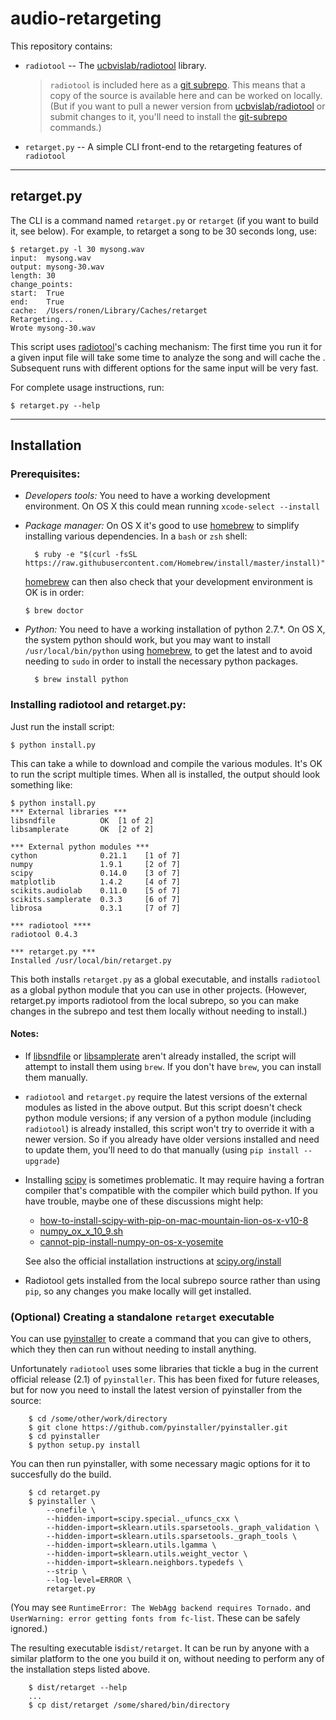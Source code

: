 # audio-retargeting

This repository contains:

* `radiotool` -- The [ucbvislab/radiotool](https://github.com/ucbvislab/radiotool) library. 
  > `radiotool` is included here as a [git subrepo](https://github.com/ingydotnet/git-subrepo).  This means that a copy of the source is available here and can be worked on locally.  (But if you want to pull a newer version from [ucbvislab/radiotool](https://github.com/ucbvislab/radiotool) or submit changes to it, you'll need to install the [git-subrepo](https://github.com/ingydotnet/git-subrepo) commands.)

* `retarget.py` -- A simple CLI front-end to the retargeting features of `radiotool`


---

## retarget.py

The CLI is a command named `retarget.py` or `retarget` (if you want to build it, see below).  For example, to retarget a song to be 30 seconds long, use:

```
$ retarget.py -l 30 mysong.wav
input:	mysong.wav
output:	mysong-30.wav
length:	30
change_points:
start:	True
end:	True
cache:	/Users/ronen/Library/Caches/retarget
Retargeting...
Wrote mysong-30.wav
```
	
This script uses [radiotool](https://github.com/ucbvislab/radiotool)'s caching mechanism: The first time you run it for a given input file will take some time to analyze the song and will cache the .  Subsequent runs with different options for the same input will be very fast.

For complete usage instructions, run:

```
$ retarget.py --help
```

---

## Installation

### Prerequisites: 

* *Developers tools:*  You need to have a working development environment.  On OS X this could mean running `xcode-select --install`

* *Package manager:* On OS X it's good to use [homebrew](http://brew.sh) to simplify installing various dependencies.  In a `bash` or `zsh` shell:

		$ ruby -e "$(curl -fsSL https://raw.githubusercontent.com/Homebrew/install/master/install)"

  [homebrew](http://brew.sh) can then also check that your development environment is OK is in order:

      $ brew doctor

* *Python:* You need to have a working installation of python 2.7.*.  On OS X, the system python should work, but you may want to install `/usr/local/bin/python` using [homebrew](http://brew.sh), to get the latest and to avoid needing to `sudo` in order to install the necessary python packages.

		$ brew install python


### Installing radiotool and retarget.py:

Just run the install script:

	$ python install.py

This can take a while to download and compile the various modules.  It's OK to run the script multiple times.  When all is installed, the output should look something like:

```
$ python install.py
*** External libraries ***
libsndfile          OK  [1 of 2]
libsamplerate       OK  [2 of 2]

*** External python modules ***
cython              0.21.1    [1 of 7]
numpy               1.9.1     [2 of 7]
scipy               0.14.0    [3 of 7]
matplotlib          1.4.2     [4 of 7]
scikits.audiolab    0.11.0    [5 of 7]
scikits.samplerate  0.3.3     [6 of 7]
librosa             0.3.1     [7 of 7]

*** radiotool ****
radiotool 0.4.3

*** retarget.py ***
Installed /usr/local/bin/retarget.py
```

This both installs `retarget.py` as a global executable, and installs `radiotool` as a global python module that you can use in other projects.  (However, retarget.py imports radiotool from the local subrepo, so you can make changes in the subrepo and test them locally without needing to install.)

#### Notes:

* If [libsndfile](http://www.mega-nerd.com/libsndfile/) or [libsamplerate](http://www.mega-nerd.com/SRC/) aren't already installed, the script will attempt to install them using `brew`.  If you don't have `brew`, you can install them manually.

* `radiotool` and `retarget.py` require the latest versions of the external modules as listed in the above output.  But this script doesn't check python module versions; if any version of a python module (including `radiotool`) is already installed, this script won't try to override it with a newer version.  So if you already have older versions installed and need to update them, you'll need to do that manually (using `pip install --upgrade`)

* Installing [scipy](http://www.scipy.org) is sometimes problematic.  It may require having a fortran compiler that's compatible with the compiler which build python.  If you have trouble, maybe one of these discussions might help:
    
    * [how-to-install-scipy-with-pip-on-mac-mountain-lion-os-x-v10-8](http://stackoverflow.com/questions/12092306/how-to-install-scipy-with-pip-on-mac-mountain-lion-os-x-v10-8)
    * [numpy_ox_x_10_9.sh](https://gist.github.com/goldsmith/7262122)
    * [cannot-pip-install-numpy-on-os-x-yosemite](http://stackoverflow.com/questions/26653768/cannot-pip-install-numpy-on-os-x-yosemite)
    
    See also the official installation instructions at [scipy.org/install](http://www.scipy.org/install.html)
    
* Radiotool gets installed from the local subrepo source rather than using `pip`, so any changes you make locally will get installed.


### (Optional) Creating a standalone `retarget` executable

You can use [pyinstaller](https://github.com/pyinstaller/pyinstaller) to create a command that you can give to others, which they then can run without needing to install anything.

Unfortunately `radiotool` uses some libraries that tickle a bug in the current official release (2.1) of `pyinstaller`.  This has been fixed for future releases, but for now you need to install the latest version of pyinstaller from the source:

		$ cd /some/other/work/directory
    	$ git clone https://github.com/pyinstaller/pyinstaller.git
	    $ cd pyinstaller
        $ python setup.py install

You can then run pyinstaller, with some necessary magic options for it to succesfully do the build.

		$ cd retarget.py
		$ pyinstaller \
			--onefile \
			--hidden-import=scipy.special._ufuncs_cxx \
			--hidden-import=sklearn.utils.sparsetools._graph_validation \
			--hidden-import=sklearn.utils.sparsetools._graph_tools \
			--hidden-import=sklearn.utils.lgamma \
			--hidden-import=sklearn.utils.weight_vector \
			--hidden-import=sklearn.neighbors.typedefs \
			--strip \
			--log-level=ERROR \
			retarget.py
			
(You may see `RuntimeError: The WebAgg backend requires Tornado.` and `UserWarning: error getting fonts from fc-list`.  These can be safely ignored.)

The resulting executable is`dist/retarget`.  It can be run by anyone with a similar platform to the one you build it on, without needing to perform any of the installation steps listed above.

    	$ dist/retarget --help
	    ...
    	$ cp dist/retarget /some/shared/bin/directory

